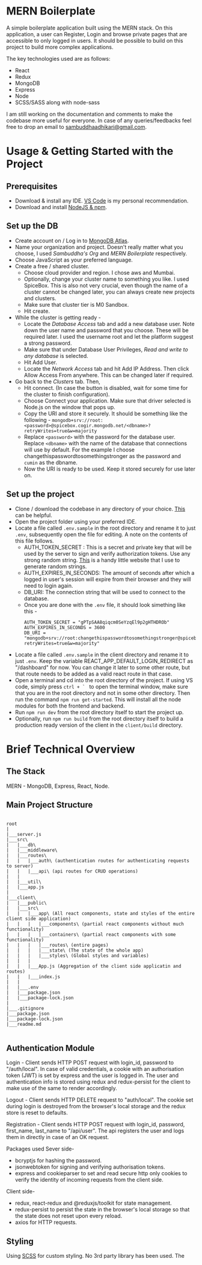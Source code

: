 # MERN Boilerplate
A simple boilerplate application built using the MERN stack. On this application, a user can Register, Login and browse private pages that are accessible to only logged in users. It should be possible to build on this project to build more complex applications.

The key technologies used are as follows:
* React
* Redux
* MongoDB
* Express
* Node
* SCSS/SASS along with node-sass

I am still working on the documentation and comments to make the codebase more useful for everyone. In case of any queries/feedbacks feel free to drop an email to sambuddhaadhikari@gmail.com. 

# Usage & Getting Started with the Project
## Prerequisites
* Download & install any IDE. [VS Code](https://code.visualstudio.com/download) is my personal recommendation.
* Download and install [NodeJS & npm](https://nodejs.org/en/download/).

## Set up the DB
* Create account on / Log in to [MongoDB Atlas](https://www.mongodb.com/cloud/atlas).
* Name your organization and project. Doesn't really matter what you choose, I used *Sambuddha's Org* and *MERN Boilerplate* respectively.
* Choose JavaScript as your preferred language.
* Create a free / shared cluster.
  * Choose cloud provider and region. I chose aws and Mumbai.
  * Optionally, change your cluster name to something you like. I used SpiceBox. This is also not very crucial, even though the name of a cluster cannot be changed later, you can always create new projects and clusters.
  * Make sure that cluster tier is M0 Sandbox.
  * Hit create.
* While the cluster is getting ready -
  * Locate the *Database Access* tab and add a new database user. Note down the user name and password that you choose. These will be required later. I used the username root and let the platform suggest a strong password.
  * Make sure that under Database User Privileges, *Read and write to any database* is selected.
  * Hit Add User.
  * Locate the *Network Access* tab and hit Add IP Address. Then click Allow Access From anywhere. This can be changed later if required.
* Go back to the *Clusters* tab. Then,
  * Hit connect. (In case the button is disabled, wait for some time for the cluster to finish configuration).
  * Choose Connect your application. Make sure that driver selected is Node.js on the window that pops up.
  * Copy the URI and store it securely. It should be something like the following - `mongodb+srv://root:<password>@spicebox.cogir.mongodb.net/<dbname>?retryWrites=true&w=majority`
  * Replace `<password>` with the password for the database user. Replace `<dbname>` with the name of the database that connections will use by default. For the example I choose changethispasswordtosomethingstronger as the password and `cumin` as the dbname.
  * Now the URI is ready to be used. Keep it stored securely for use later on.




## Set up the project
* Clone / download the codebase in any directory of your choice. [This](https://docs.github.com/en/free-pro-team@latest/github/creating-cloning-and-archiving-repositories/cloning-a-repository) can be helpful.
* Open the project folder using your preferred IDE.
* Locate a file called `.env.sample` in the root directory and rename it to just `.env`, subsequently open the file for editing. A note on the contents of this file follows.
  * AUTH_TOKEN_SECRET : This is a secret and private key that will be used by the server to sign and verify authorization tokens. Use any strong random string. [This](https://randomkeygen.com/) is a handy little website that I use to generate random strings.
  * AUTH_EXPIRES_IN_SECONDS: The amount of seconds after which a logged in user's session will expire from their browser and they will need to login again.
  * DB_URI: The connection string that will be used to connect to the database.
  * Once you are done with the `.env` file, it should look simething like this - 
      ```
      AUTH_TOKEN_SECRET = "gPTpSAA8qiqcm0SeYzqEl9p2gHTHDROb"
      AUTH_EXPIRES_IN_SECONDS = 3600
      DB_URI = "mongodb+srv://root:changethispasswordtosomethingstronger@spicebox.cogir.mongodb.net/cumin?retryWrites=true&w=majority"
      ```
* Locate a file called  `.env.sample` in the client directory and rename it to just `.env`. Keep the variable REACT_APP_DEFAULT_LOGIN_REDIRECT as "/dashboard" for now. You can change it later to some other route, but that route needs to be added as a valid react route in that case.
* Open a terminal and cd into the root directory of the project. If using VS code, simply press ``ctrl + ` `` to open the terminal window, make sure that you are in the root directory and not in some other directory. Then run the command `npm run get-started`. This will install all the node modules for both the frontend and backend.
* Run `npm run dev` from the root directory itself to start the project up.
* Optionally, run `npm run build` from the root directory itself to build a production ready version of the client in the `client/build` directory.

# Brief Technical Overview
## The Stack
MERN - MongoDB, Express, React, Node.

## Main Project Structure
```

root
|
|___server.js
|___src\
|   |___db\
|   |___middleware\
|   |___routes\
|   |   |___auth\ (authentication routes for authenticating requests to server)
|   |   |___api\ (api routes for CRUD operations)
|   |   
|   |___util\
|   |___app.js
|
|___client\
|   |___public\
|   |___src\
|   |   |___app\ (All react components, state and styles of the entire client side application)
|   |   |   |___components\ (partial react components without much functionality)
|   |   |   |___containers\ (partial react components with some functionality)
|   |   |   |___routes\ (entire pages)
|   |   |   |___state\ (The state of the whole app)
|   |   |   |___styles\ (Global styles and variables)
|   |   |   
|   |   |___App.js (Aggregation of the client side applicatin and routes)
|   |   |___index.js
|   |   
|   |___.env
|   |___package.json
|   |___package-lock.json
|   
|___.gitignore
|___package.json
|___package-lock.json
|___readme.md


```

## Authentication Module
Login - Client sends HTTP POST request with login_id, password to "/auth/local". In case of valid credentials, a cookie with an authorisation token (JWT) is set by express and the user is logged in. The user and authentication info is stored using redux and redux-persist for the client to make use of the same to render accordingly.

Logout - Client sends HTTP DELETE request to "auth/local". The cookie set during login is destroyed from the browser's local storage and the redux store is reset to defaults.

Registration - Client sends HTTP POST request with login_id, password, first_name, last_name to "/api/user". The api registers the user and logs them in directly in case of an OK request.

Packages used
Sever side-
* bcryptjs for hashing the password.
* jsonwebtoken for signing and verifying authorisation tokens.
* express and cookieparser to set and read secure http only cookies to verify the identity of incoming requests from the client side.

Client side-
* redux, react-redux and @reduxjs/toolkit for state management.
* redux-persist to persist the state in the browser's local storage so that the state does  not reset upon every reload.
* axios for HTTP requests.

## Styling
Using [SCSS](https://sass-lang.com/) for custom styling. No 3rd party library has been used. The 

